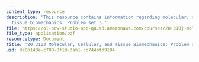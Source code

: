```yaml
---
content_type: resource
description: 'This resource contains information regarding molecular, cellular, and
  tissue biomechanics: Problem set 3.'
file: https://ol-ocw-studio-app-qa.s3.amazonaws.com/courses/20-310j-molecular-cellular-and-tissue-biomechanics-spring-2015/de8b148ac7008f1d3ab1cc744bfd9184_MIT20_310JS15_PS3.pdf
file_type: application/pdf
resourcetype: Document
title: '20.310J Molecular, Cellular, and Tissue Biomechanics: Problem Set 3'
uid: de8b148a-c700-8f1d-3ab1-cc744bfd9184
---
```

